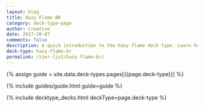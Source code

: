 ```yaml
---
layout: blog
title: Hazy Flame BR
category: deck-type-page
author: Creative
date: 2017-10-07
comments: false
description: A quick introduction to the hazy flame deck type. Learn how to play hazy flame in no time.
deck-type: hazy-flame-br
permalink: /tier-list/hazy-flame-br/
---
```


{% assign guide = site.data.deck-types.pages[{{page.deck-type}}] %}

{% include guides/guide.html guide=guide %}

{% include decktype_decks.html deckType=page.deck-type %}